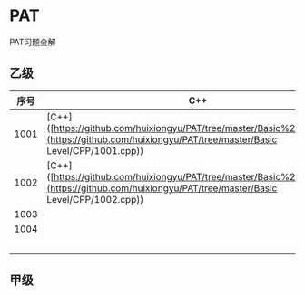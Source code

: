 # PAT
PAT习题全解



## 乙级

| 序号 | C++                                                          | Python | JavaScript |
| ---- | ------------------------------------------------------------ | ------ | ---------- |
| 1001 | [C++]([https://github.com/huixiongyu/PAT/tree/master/Basic%20Level/CPP](https://github.com/huixiongyu/PAT/tree/master/Basic Level/CPP/1001.cpp)) |        |            |
| 1002 | [C++]([https://github.com/huixiongyu/PAT/tree/master/Basic%20Level/CPP](https://github.com/huixiongyu/PAT/tree/master/Basic Level/CPP/1002.cpp)) |        |            |
| 1003 |                                                              |        |            |
| 1004 |                                                              |        |            |
|      |                                                              |        |            |
|      |                                                              |        |            |
|      |                                                              |        |            |
|      |                                                              |        |            |
|      |                                                              |        |            |

## 甲级

